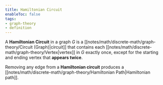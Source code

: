 ```yaml
---
title: Hamiltonian Circuit
enableToc: false
tags:
- graph-theory
- definition
---
```

A **Hamiltonian Circuit** in a graph $G$ is a [[notes/math/discrete-math/graph-theory/Circuit (Graph)|circuit]] that contains each [[notes/math/discrete-math/graph-theory/Vertex|vertex]] in $G$ exactly once, except for the starting and ending vertex that **appears twice**.

Removing any edge from a **Hamiltonian circuit** produces a [[notes/math/discrete-math/graph-theory/Hamiltonian Path|Hamiltonian path]].